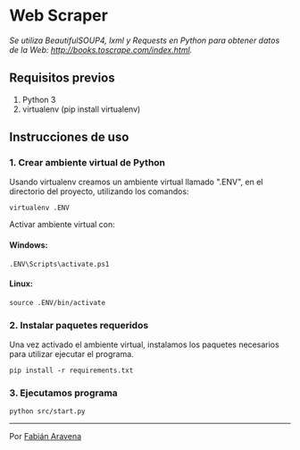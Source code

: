 # Web Scraper

_Se utiliza BeautifulSOUP4, lxml y Requests en Python para obtener datos de la Web: http://books.toscrape.com/index.html._

## Requisitos previos

1. Python 3
2. virtualenv (pip install virtualenv)

## Instrucciones de uso

### 1. Crear ambiente virtual de Python

Usando virtualenv creamos un ambiente virtual llamado ".ENV", en el directorio del proyecto, utilizando los comandos:
```
virtualenv .ENV
```

Activar ambiente virtual con:

#### Windows:
```
.ENV\Scripts\activate.ps1
```

#### Linux:
```
source .ENV/bin/activate
```

### 2. Instalar paquetes requeridos

Una vez activado el ambiente virtual, instalamos los paquetes necesarios para utilizar ejecutar el programa.

```
pip install -r requirements.txt
```

### 3. Ejecutamos programa

```
python src/start.py
```



---
Por [Fabián Aravena](mailto://fabian@aravena.dev)
